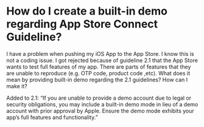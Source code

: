 
# How do I create a built-in demo regarding App Store Connect Guideline?

I have a problem when pushing my iOS App to the App Store. I know this is not a coding issue.
I got rejected because of guideline 2.1 that the App Store wants to test full features of my app. There are parts of features that they are unable to reproduce (e.g. OTP code, product code ,etc).
What does it mean by providing built-in demo regarding the 2.1 guidelines? How can I make it?

Added to 2.1: “If you are unable to provide a demo account due to
legal or security obligations, you may include a built-in demo mode in
lieu of a demo account with prior approval by Apple. Ensure the demo
mode exhibits your app’s full features and functionality.”


        